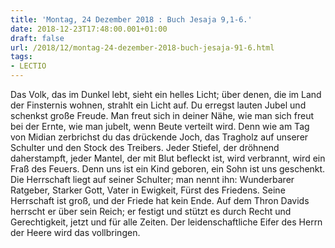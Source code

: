 ```yaml
---
title: 'Montag, 24 Dezember 2018 : Buch Jesaja 9,1-6.'
date: 2018-12-23T17:48:00.001+01:00
draft: false
url: /2018/12/montag-24-dezember-2018-buch-jesaja-91-6.html
tags: 
- LECTIO
---
```


Das Volk, das im Dunkel lebt, sieht ein helles Licht; über denen, die im Land der Finsternis wohnen, strahlt ein Licht auf. Du erregst lauten Jubel und schenkst große Freude. Man freut sich in deiner Nähe, wie man sich freut bei der Ernte, wie man jubelt, wenn Beute verteilt wird. Denn wie am Tag von Midian zerbrichst du das drückende Joch, das Tragholz auf unserer Schulter und den Stock des Treibers. Jeder Stiefel, der dröhnend daherstampft, jeder Mantel, der mit Blut befleckt ist, wird verbrannt, wird ein Fraß des Feuers. Denn uns ist ein Kind geboren, ein Sohn ist uns geschenkt. Die Herrschaft liegt auf seiner Schulter; man nennt ihn: Wunderbarer Ratgeber, Starker Gott, Vater in Ewigkeit, Fürst des Friedens. Seine Herrschaft ist groß, und der Friede hat kein Ende. Auf dem Thron Davids herrscht er über sein Reich; er festigt und stützt es durch Recht und Gerechtigkeit, jetzt und für alle Zeiten. Der leidenschaftliche Eifer des Herrn der Heere wird das vollbringen.